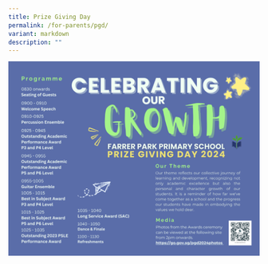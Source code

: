 ```yaml
---
title: Prize Giving Day
permalink: /for-parents/pgd/
variant: markdown
description: ""
---
```

![](/images/2024/PGD_2024_E_brochure___updated_on_13_nov.png)